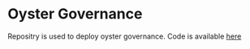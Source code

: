 # Oyster Governance

Repositry is used to deploy oyster governance. Code is available [here](https://github.com/solana-labs/oyster/tree/main/packages/proposals)

